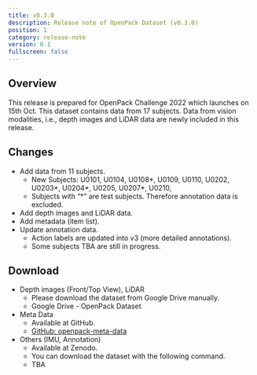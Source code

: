 ```yaml
---
title: v0.3.0
description: Release note of OpenPack Dataset (v0.3.0)
position: 1
category: release-note
version: 0.1
fullscreen: false
---
```


## Overview

This release is prepared for OpenPack Challenge 2022 which launches on 15th Oct. This dataset contains data from 17 subjects. Data from vision modalities, i.e., depth images and LiDAR data are newly included in this release.

## Changes

- Add data from 11 subjects.
  - New Subjects: U0101, U0104, U0108*, U0109, U0110, U0202, U0203*, U0204*, U0205, U0207*, U0210,
  - Subjects with “\*” are test subjects. Therefore annotation data is excluded.
- Add depth images and LiDAR data.
- Add metadata (item list).
- Update annotation data.
  - Action labels are updated into v3 (more detailed annotations).
  - Some subjects TBA are still in progress.

## Download

- Depth images (Front/Top View), LiDAR
  - Please download the dataset from Google Drive manually.
  - Google Drive - OpenPack Dataset
- Meta Data
  - Available at GitHub.
  - [GitHub: openpack-meta-data](https://github.com/open-pack/openpack-meta-data)
- Others (IMU, Annotation)
  - Available at Zenodo.
  - You can download the dataset with the following command.
  - TBA
